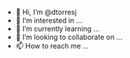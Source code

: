 - 👋 Hi, I’m @dtorresj
- 👀 I’m interested in ...
- 🌱 I’m currently learning ...
- 💞️ I’m looking to collaborate on ...
- 📫 How to reach me ...

<!---
dtorresj/dtorresj is a ✨ special ✨ repository because its `README.md` (this file) appears on your GitHub profile.
You can click the Preview link to take a look at your changes.
--->
